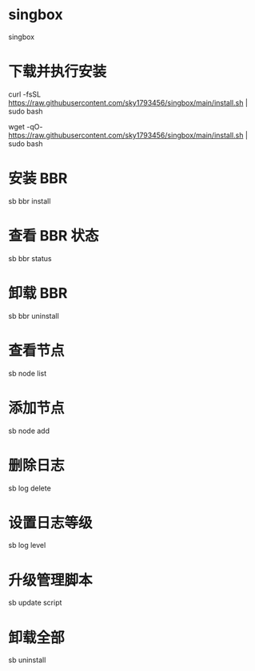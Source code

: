 # singbox
singbox





# 下载并执行安装
curl -fsSL https://raw.githubusercontent.com/sky1793456/singbox/main/install.sh | sudo bash



wget -qO- https://raw.githubusercontent.com/sky1793456/singbox/main/install.sh | sudo bash









# 安装 BBR
sb bbr install

# 查看 BBR 状态
sb bbr status

# 卸载 BBR
sb bbr uninstall

# 查看节点
sb node list

# 添加节点
sb node add

# 删除日志
sb log delete

# 设置日志等级
sb log level

# 升级管理脚本
sb update script

# 卸载全部
sb uninstall
